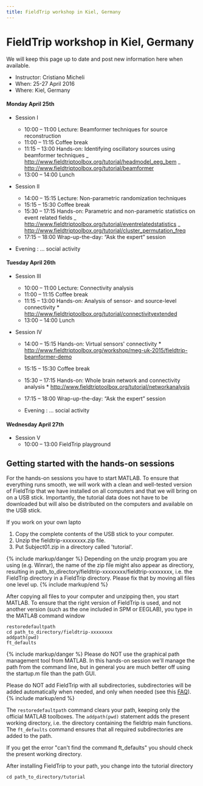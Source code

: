 ```yaml
---
title: FieldTrip workshop in Kiel, Germany
---
```


# FieldTrip workshop in Kiel, Germany

We will keep this page up to date and post new information here when available.

-   Instructor: Cristiano Micheli
-   When: 25-27 April 2016
-   Where: Kiel, Germany

#### Monday April 25th

-   Session I

    -   10:00 – 11:00		Lecture: Beamformer techniques for source reconstruction
    -   11:00 – 11:15		Coffee break
    -   11:15 – 13:00		Hands-on: Identifying oscillatory sources using beamformer techniques
            _ <http://www.fieldtriptoolbox.org/tutorial/headmodel_eeg_bem>
            _ <http://www.fieldtriptoolbox.org/tutorial/beamformer>
    -   13:00 – 14:00		Lunch

-   Session II

    -   14:00 – 15:15		Lecture: Non-parametric randomization techniques
    -   15:15 – 15:30		Coffee break
    -   15:30 – 17:15	Hands-on: Parametric and non-parametric statistics on event related fields
            _ <http://www.fieldtriptoolbox.org/tutorial/eventrelatedstatistics>
            _ <http://www.fieldtriptoolbox.org/tutorial/cluster_permutation_freq>
    -   17:15 – 18:00		Wrap-up-the-day: “Ask the expert” session

-   Evening : ... social activity

#### Tuesday April 26th

-   Session III

    -   10:00 – 11:00		Lecture: Connectivity analysis
    -   11:00 – 11:15		Coffee break
    -   11:15 – 13:00		Hands-on: Analysis of sensor- and source-level connectivity
            \* <http://www.fieldtriptoolbox.org/tutorial/connectivityextended>
    -   13:00 – 14:00		Lunch

-   Session IV

    -   14:00 – 15:15		Hands-on: Virtual sensors' connectivity
            \* <http://www.fieldtriptoolbox.org/workshop/meg-uk-2015/fieldtrip-beamformer-demo>
    -   15:15 – 15:30		Coffee break
    -   15:30 – 17:15	Hands-on: Whole brain network and connectivity analysis
            \* <http://www.fieldtriptoolbox.org/tutorial/networkanalysis>
    -   17:15 – 18:00		Wrap-up-the-day: “Ask the expert” session

    -   Evening : ... social activity

#### Wednesday April 27th

-   Session V
    -   10:00 – 13:00		FieldTrip playground

## Getting started with the hands-on sessions

For the hands-on sessions you have to start MATLAB. To ensure that everything runs smooth, we will work with a clean and well-tested version of FieldTrip that we have installed on all computers and that we will bring on on a USB stick. Importantly, the tutorial data does not have to be downloaded but will also be distributed on the computers and available on the USB stick.

If you work on your own lapto
 1.  Copy the complete contents of the USB stick to your computer.
 2.  Unzip the fieldtrip-xxxxxxxx.zip file.
 3.  Put Subject01.zip in a directory called 'tutorial'.

{% include markup/danger %}
Depending on the unzip program you are using (e.g. Winrar), the name of the zip file might also appear as directiory, resulting in path_to_directory/fieldtrip-xxxxxxxx/fieldtrip-xxxxxxxx, i.e. the FieldTrip directory in a FieldTrip directory. Please fix that by moving all files one level up.
{% include markup/end %}

After copying all files to your computer and unzipping then, you start MATLAB. To ensure that the right version of FieldTrip is used, and not another version (such as the one included in SPM or EEGLAB), you type in the MATLAB command window

    restoredefaultpath
    cd path_to_directory/fieldtrip-xxxxxxxx
    addpath(pwd)
    ft_defaults

{% include markup/danger %}
Please do NOT use the graphical path management tool from MATLAB. In this hands-on session we'll manage the path from the command line, but in general you are much better off using the startup.m file than the path GUI.

Please do NOT add FieldTrip with all subdirectories, subdirectories will be added automatically when needed, and only when needed (see this [FAQ](/faq/should_i_add_fieldtrip_with_all_subdirectories_to_my_matlab_path)).
{% include markup/end %}

The `restoredefaultpath` command clears your path, keeping only the
official MATLAB toolboxes. The `addpath(pwd)` statement adds the
present working directory, i.e. the directory containing the fieldtrip
main functions. The `ft_defaults` command ensures that all required
subdirectories are added to the path.

If you get the error "can't find the command ft_defaults" you should check the present working directory.

After installing FieldTrip to your path, you change into the tutorial directory

    cd path_to_directory/tutorial
